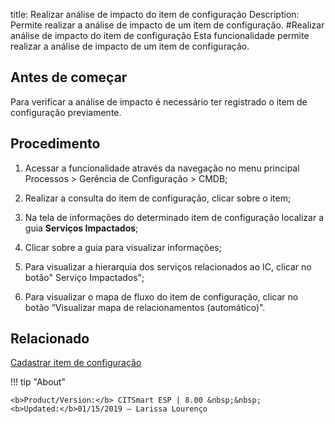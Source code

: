 title: Realizar análise de impacto do item de configuração
Description: Permite realizar a análise de impacto de um item de configuração.
#Realizar análise de impacto do item de configuração
Esta funcionalidade permite realizar a análise de impacto de um item de configuração.

Antes de começar
--------------------

Para verificar a análise de impacto é necessário ter registrado o item de
configuração previamente.

Procedimento
----------------

1.  Acessar a funcionalidade através da navegação no menu principal Processos \>
    Gerência de Configuração \> CMDB;

2.  Realizar a consulta do item de configuração, clicar sobre o item;

3.  Na tela de informações do determinado item de configuração localizar a
    guia **Serviços Impactados**;

4.  Clicar sobre a guia para visualizar informações;

5.  Para visualizar a hierarquia dos serviços relacionados ao IC, clicar no
    botão" Serviço Impactados";

6.  Para visualizar o mapa de fluxo do item de configuração, clicar no
    botão “Visualizar mapa de relacionamentos (automático)".

Relacionado
----------------

[Cadastrar item de configuração](/pt-br/citsmart-esp-8/processes/configuration/use/register-CI.html)

!!! tip "About"

    <b>Product/Version:</b> CITSmart ESP | 8.00 &nbsp;&nbsp;
    <b>Updated:</b>01/15/2019 – Larissa Lourenço
